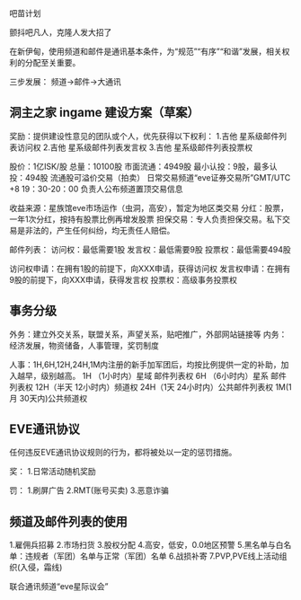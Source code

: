 吧苗计划

颤抖吧凡人，克隆人发大招了

在新伊甸，使用频道和邮件是通讯基本条件，为“规范”“有序”“和谐”发展，相关权利的分配至关重要。

三步发展：
频道->邮件->大通讯

洞主之家 ingame 建设方案（草案）
------
奖励：提供建设性意见的团队或个人，优先获得以下权利：
1.吉他 星系级邮件列表访问权
2.吉他 星系级邮件列表发言权
3.吉他 星系级邮件列表投票权

股价：1亿ISK/股
总量：10100股
市面流通：4949股
最小认投：9股，最多认投：494股
流通股可溢价交易（拍卖）
日常交易频道“eve证券交易所”GMT/UTC +8 19：30-20：00
负责人公布频道置顶交易信息

收益来源：星族馆eve市场运作（虫洞，高安），暂定为地区类交易
分红：股票，一年1次分红，按持有股票比例再增发股票
担保交易：专人负责担保交易。私下交易是非法的，产生任何纠纷，均无责任人赔偿。

邮件列表：
访问权：最低需要1股
发言权：最低需要9股
投票权：最低需要494股

访问权申请：在拥有1股的前提下，向XXX申请，获得访问权
发言权申请：在拥有9股的前提下，向XXX申请，获得发言权
投票权：高级事务投票权

事务分级
------
外务：建立外交关系，联盟关系，声望关系，贴吧推广，外部网站链接等
内务：经济发展，物资储备，人事管理，奖罚制度

人事：1H,6H,12H,24H,1M内注册的新手加军团后，均按比例提供一定的补助，加入越早，级别越高。
1H （1小时内）星域 邮件列表权
6H （6小时内）星系 邮件列表权
12H（半天 12小时内）频道权
24H（1天 24小时内）公共邮件列表权
1M(1月 30天内)公共频道权

EVE通讯协议
------
任何违反EVE通讯协议规则的行为，都将被处以一定的惩罚措施。

奖：
1.日常活动随机奖励

罚：
1.刷屏广告
2.RMT(账号买卖)
3.恶意诈骗

频道及邮件列表的使用
------
1.雇佣兵招募
2.市场扫货
3.股权分配
4.高安，低安，0.0地区预警
5.黑名单与白名单：违规者（军团）名单与正常（军团）名单
6.战损补寄
7.PVP,PVE线上活动组织(入侵，霜线)

联合通讯频道“eve星际议会”

